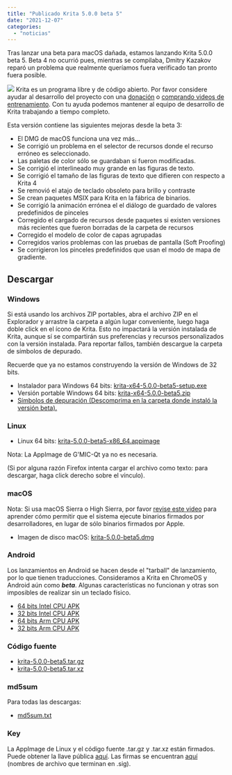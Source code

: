 ```yaml
---
title: "Publicado Krita 5.0.0 beta 5"
date: "2021-12-07"
categories: 
  - "noticias"
---
```


Tras lanzar una beta para macOS dañada, estamos lanzando Krita 5.0.0 beta 5. Beta 4 no ocurrió pues, mientras se compilaba, Dmitry Kazakov reparó un problema que realmente queríamos fuera verificado tan pronto fuera posible.

![](/images/posts/2021/2021-11-16_kiki-piggy-bank_krita5.png) Krita es un programa libre y de código abierto. Por favor considere ayudar al desarrollo del proyecto con una [donación](https://fund.krita.org) o [comprando videos de entrenamiento](https://krita.org/en/shop/). Con tu ayuda podemos mantener al equipo de desarrollo de Krita trabajando a tiempo completo.

Esta versión contiene las siguientes mejoras desde la beta 3:

- El DMG de macOS funciona una vez más...
- Se corrigió un problema en el selector de recursos donde el recurso erróneo es seleccionado.
- Las paletas de color sólo se guardaban si fueron modificadas.
- Se corrigió el interlineado muy grande en las figuras de texto.
- Se corrigió el tamaño de las figuras de texto que difieren con respecto a Krita 4
- Se removió el atajo de teclado obsoleto para brillo y contraste
- Se crean paquetes MSIX para Krita en la fábrica de binarios.
- Se corrigió la animación errónea el el diálogo de guardado de valores predefinidos de pinceles
- Corregido el cargado de recursos desde paquetes si existen versiones más recientes que fueron borradas de la carpeta de recursos
- Corregido el modelo de color de capas agrupadas
- Corregidos varios problemas con las pruebas de pantalla (Soft Proofing)
- Se corrigieron los pinceles predefinidos que usan el modo de mapa de gradiente.

## Descargar

### Windows

Si está usando los archivos ZIP portables, abra el archivo ZIP en el Explorador y arrastre la carpeta a algún lugar conveniente, luego haga doble click en el ícono de Krita. Esto no impactará la versión instalada de Krita, aunque sí se compartirán sus preferencias y recursos personalizados con la versión instalada. Para reportar fallos, también descargue la carpeta de símbolos de depurado.

Recuerde que ya no estamos construyendo la versión de Windows de 32 bits.

- Instalador para Windows 64 bits: [krita-x64-5.0.0-beta5-setup.exe](https://download.kde.org/unstable/krita/5.0.0-beta5/krita-x64-5.0.0-beta5-setup.exe)
- Versión portable Windows 64 bits: [krita-x64-5.0.0-beta5.zip](https://download.kde.org/unstable/krita/5.0.0-beta5/krita-x64-5.0.0-beta5.zip)
- [Símbolos de depuración (Descomprima en la carpeta donde instaló la versión beta).](https://download.kde.org/unstable/krita/5.0.0-beta5/krita-x64-5.0.0-beta5-dbg.zip)

### Linux

- Linux 64 bits: [krita-5.0.0-beta5-x86\_64.appimage](https://download.kde.org/unstable/krita/5.0.0-beta5/krita-5.0.0-beta5-x86_64.appimage)

Nota: La AppImage de G'MIC-Qt ya no es necesaria.

(Si por alguna razón Firefox intenta cargar el archivo como texto: para descargar, haga click derecho sobre el vínculo).

### macOS

Nota: Si usa macOS Sierra o High Sierra, por favor [revise este video](https://www.youtube.com/watch?v=3py0kgq95Hk) para aprender cómo permitir que el sistema ejecute binarios firmados por desarrolladores, en lugar de sólo binarios firmados por Apple.

- Imagen de disco macOS: [krita-5.0.0-beta5.dmg](https://download.kde.org/unstable/krita/5.0.0-beta5/krita-5.0.0-beta5.dmg)

### Android

Los lanzamientos en Android se hacen desde el "tarball" de lanzamiento, por lo que tienen traducciones. Consideramos a Krita en ChromeOS y Android aún como **_beta_**. Algunas características no funcionan y otras son imposibles de realizar sin un teclado físico.

- [64 bits Intel CPU APK](https://download.kde.org/unstable/krita/5.0.0-beta5/krita-x86_64-5.0.0-beta5-release-signed.apk)
- [32 bits Intel CPU APK](https://download.kde.org/unstable/krita/5.0.0-beta5/krita-x86-5.0.0-beta5-release-signed.apk)
- [64 bits Arm CPU APK](https://download.kde.org/unstable/krita/5.0.0-beta5/krita-arm64-v8a-5.0.0-beta5-release-signed.apk)
- [32 bits Arm CPU APK](https://download.kde.org/unstable/krita/5.0.0-beta5/krita-armeabi-v7a-5.0.0-beta5-release-signed.apk)

### Código fuente

- [krita-5.0.0-beta5.tar.gz](https://download.kde.org/unstable/krita/5.0.0-beta5/krita-5.0.0-beta5.tar.gz)
- [krita-5.0.0-beta5.tar.xz](https://download.kde.org/unstable/krita/5.0.0-beta5/krita-5.0.0-beta5.tar.xz)

### md5sum

Para todas las descargas:

- [md5sum.txt](https://download.kde.org/unstable/krita/5.0.0-beta5/md5sum.txt)

### Key

La AppImage de Linux y el código fuente .tar.gz y .tar.xz están firmados. Puede obtener la llave pública [aquí](https://files.kde.org/krita/4DA79EDA231C852B). Las firmas se encuentran [aquí](https://download.kde.org/unstable/krita/5.0.0-beta5/) (nombres de archivo que terminan en .sig).
